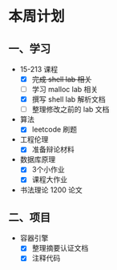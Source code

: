 #   本周计划



## 一、学习

- 15-213 课程
    - [x] ~~完成 shell lab 相关~~
    - [ ] 学习 malloc lab 相关
    - [x] 撰写 shell lab 解析文档
    - [ ] 整理修改之前的 lab 文档
- 算法
    - [x] leetcode 刷题
- 工程伦理
    - [x] 准备辩论材料
- 数据库原理
    - [x] 3个小作业
    - [x] 课程大作业
- 书法理论 1200 论文

## 二、项目

- 容器引擎
    - [x] 整理摘要认证文档
    - [x] 注释代码